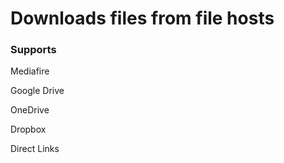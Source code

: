 # Downloads files from file hosts

### Supports

Mediafire

Google Drive

OneDrive

Dropbox

Direct Links

